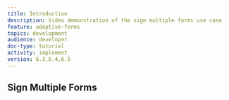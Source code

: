 ```yaml
---
title: Introduction
description: Video demonstration of the sign multiple forms use case
feature: adaptive-forms
topics: development
audience: developer
doc-type: tutorial
activity: implement
version: 6.3,6.4,6.5
---
```

## Sign Multiple Forms
